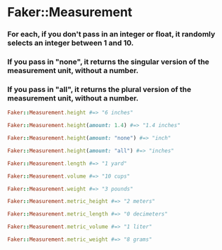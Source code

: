# Faker::Measurement

### For each, if you don't pass in an integer or float, it randomly selects an integer between 1 and 10.
### If you pass in "none", it returns the singular version of the measurement unit, without a number.
### If you pass in "all", it returns the plural version of the measurement unit, without a number.

```ruby
Faker::Measurement.height #=> "6 inches"

Faker::Measurement.height(amount: 1.4) #=> "1.4 inches"

Faker::Measurement.height(amount: "none") #=> "inch"

Faker::Measurement.height(amount: "all") #=> "inches"

Faker::Measurement.length #=> "1 yard"

Faker::Measurement.volume #=> "10 cups"

Faker::Measurement.weight #=> "3 pounds"

Faker::Measurement.metric_height #=> "2 meters"

Faker::Measurement.metric_length #=> "0 decimeters"

Faker::Measurement.metric_volume #=> "1 liter"

Faker::Measurement.metric_weight #=> "8 grams"
```
